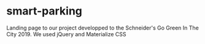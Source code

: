 # smart-parking
Landing page to our project developped to the Schneider's Go Green In The City 2019.
We used jQuery and Materialize CSS
